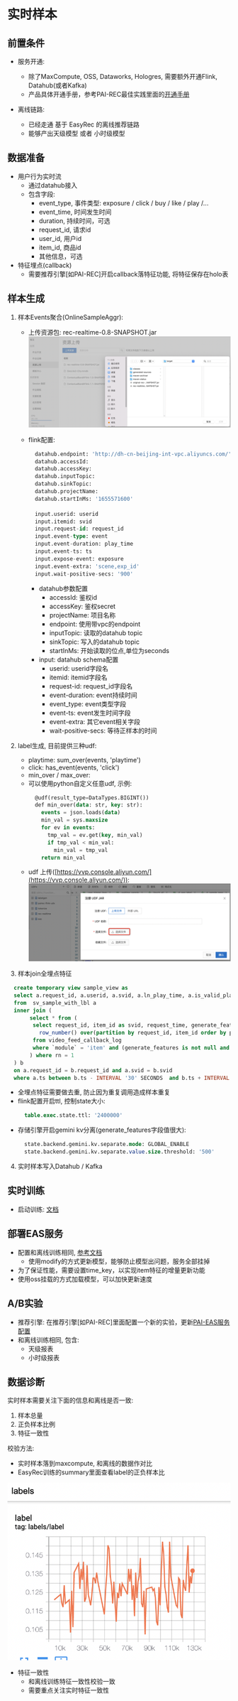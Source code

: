 # 实时样本

## 前置条件
- 服务开通: 
   - 除了MaxCompute, OSS, Dataworks, Hologres, 需要额外开通Flink, Datahub(或者Kafka) 
   - 产品具体开通手册，参考PAI-REC最佳实践里面的[开通手册](https://pairec.yuque.com/staff-nodpws/kwr84w/wz2og0)

- 离线链路:
   - 已经走通 基于 EasyRec 的离线推荐链路
   - 能够产出天级模型 或者 小时级模型

## 数据准备
- 用户行为实时流
   - 通过datahub接入
   - 包含字段:
      - event_type, 事件类型: exposure / click / buy / like / play /...
      - event_time, 时间发生时间
      - duration, 持续时间，可选
      - request_id, 请求id
      - user_id, 用户id
      - item_id, 商品id
      - 其他信息，可选
- 特征埋点(callback)
   - 需要推荐引擎[如PAI-REC]开启callback落特征功能, 将特征保存在holo表

## 样本生成

1. 样本Events聚合(OnlineSampleAggr):
   - 上传资源包: rec-realtime-0.8-SNAPSHOT.jar
     ![image.png](../../images/odl_events_aggr.png)

   - flink配置:
     ```sql
       datahub.endpoint: 'http://dh-cn-beijing-int-vpc.aliyuncs.com/'
       datahub.accessId: 
       datahub.accessKey: 
       datahub.inputTopic: 
       datahub.sinkTopic: 
       datahub.projectName: 
       datahub.startInMs: '1655571600'
       
       input.userid: userid
       input.itemid: svid
       input.request-id: request_id
       input.event-type: event
       input.event-duration: play_time
       input.event-ts: ts
       input.expose-event: exposure
       input.event-extra: 'scene,exp_id'
       input.wait-positive-secs: '900'
     ```

      - datahub参数配置
         - accessId: 鉴权id
         - accessKey: 鉴权secret
         - projectName: 项目名称
         - endpoint: 使用带vpc的endpoint
         - inputTopic: 读取的datahub topic
         - sinkTopic: 写入的datahub topic
         - startInMs: 开始读取的位点,单位为seconds
      - input: datahub schema配置
         - userid: userid字段名
         - itemid: itemid字段名
         - request-id: request_id字段名
         - event-duration: event持续时间
         - event_type: event类型字段
         - event-ts: event发生时间字段
         - event-extra: 其它event相关字段
         - wait-positive-secs: 等待正样本的时间

2. label生成,  目前提供三种udf:
   - playtime: sum_over(events, 'playtime')
   - click:  has_event(events, 'click')
   - min_over / max_over: 
   - 可以使用python自定义任意udf, 示例: 
     ```sql
       @udf(result_type=DataTypes.BIGINT())
       def min_over(data: str, key: str):
         events = json.loads(data)
         min_val = sys.maxsize
         for ev in events:
           tmp_val = ev.get(key, min_val)
           if tmp_val < min_val:
             min_val = tmp_val
         return min_val
     ```
   - udf 上传([https://vvp.console.aliyun.com/](https://vvp.console.aliyun.com/)): 
        ![image.png](../../images/odl_label_gen.png)

3. 样本join全埋点特征
  ```sql
    create temporary view sample_view as
    select a.request_id, a.userid, a.svid, a.ln_play_time, a.is_valid_play, feature, b.request_time
    from  sv_sample_with_lbl a
    inner join (
         select * from (
          select request_id, item_id as svid, request_time, generate_features as feature, ts,
            row_number() over(partition by request_id, item_id order by proctime() asc) as rn
          from video_feed_callback_log
          where `module` = 'item' and (generate_features is not null and generate_features <> '')
         ) where rn = 1
    ) b
    on a.request_id = b.request_id and a.svid = b.svid
    where a.ts between b.ts - INTERVAL '30' SECONDS  and b.ts + INTERVAL '30' MINUTE;
  ```
  - 全埋点特征需要做去重, 防止因为重复调用造成样本重复
  - flink配置开启ttl, 控制state大小:
    ```sql
      table.exec.state.ttl: '2400000'
    ```
  - 存储引擎开启gemini kv分离(generate_features字段值很大):
    ```sql
      state.backend.gemini.kv.separate.mode: GLOBAL_ENABLE
      state.backend.gemini.kv.separate.value.size.threshold: '500'
    ```

4. 实时样本写入Datahub / Kafka

## 实时训练
- 启动训练: [文档](../online_train.md)

## 部署EAS服务

- 配置和离线训练相同, [参考文档](./rtp_fg.md)
   - 使用modify的方式更新模型，能够防止模型出问题，服务全部挂掉
- 为了保证性能，需要设置time_key，以实现item特征的增量更新功能
- 使用oss挂载的方式加载模型，可以加快更新速度

## A/B实验
- 推荐引擎: 在推荐引擎[如PAI-REC]里面配置一个新的实验，更新[PAI-EAS服务配置](http://pai-vision-data-hz.oss-cn-zhangjiakou.aliyuncs.com/pairec/docs/pairec/html/config/algo.html)
- 和离线训练相同, 包含:
   - 天级报表
   - 小时级报表

## 数据诊断
实时样本需要关注下面的信息和离线是否一致:

1. 样本总量
1. 正负样本比例
1. 特征一致性

校验方法:

- 实时样本落到maxcompute, 和离线的数据作对比
- EasyRec训练的summary里面查看label的正负样本比

![image.png](../../images/odl_label_sum.png)

- 特征一致性
   - 和离线训练特征一致性校验一致
   - 需要重点关注实时特征一致性
